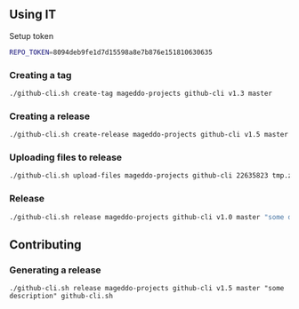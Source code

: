 ## Using IT
Setup token

```bash
REPO_TOKEN=8094deb9fe1d7d15598a8e7b876e151810630635
```

### Creating a tag
```bash
./github-cli.sh create-tag mageddo-projects github-cli v1.3 master
```

### Creating a release
```bash
./github-cli.sh create-release mageddo-projects github-cli v1.5 master "some description"
```

### Uploading files to release

```bash
./github-cli.sh upload-files mageddo-projects github-cli 22635823 tmp.zip
```

### Release

```bash
./github-cli.sh release mageddo-projects github-cli v1.0 master "some description" tmp.zip
```

## Contributing

### Generating a release 

```
./github-cli.sh release mageddo-projects github-cli v1.5 master "some description" github-cli.sh
```
